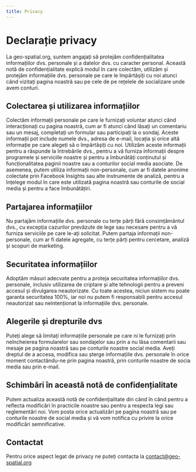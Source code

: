 ```yaml
---
title: Privacy
---
```

# Declarație privacy

La geo-spatial.org, suntem angajați să protejăm confidențialitatea informațiilor dvs. personale și a datelor dvs. cu caracter personal. Această notă de confidențialitate explică modul în care colectăm, utilizăm și protejăm informațiile dvs. personale pe care le împărtășiți cu noi atunci când vizitați pagina noastră sau pe cele de pe rețelele de socializare unde avem conturi.

## Colectarea și utilizarea informațiilor

Colectăm informații personale pe care le furnizați voluntar atunci când interacționați cu pagina noastră, cum ar fi atunci când lăsați un comentariu sau un mesaj, completați un formular sau participați la o sondaj. Aceste informații pot include numele dvs., adresa de e-mail, locația și orice altă informație pe care alegeți să o împărtășiți cu noi. Utilizăm aceste informații pentru a răspunde la întrebările dvs., pentru a vă furniza informații despre programele și serviciile noastre și pentru a îmbunătăți conținutul și funcționalitatea paginii noastre sau a conturilor social media asociate. De asemenea, putem utiliza informații non-personale, cum ar fi datele anonime colectate prin Facebook Insights sau alte instrumente de analiză, pentru a înțelege modul în care este utilizată pagina noastră sau conturile de social media și pentru a face îmbunătățiri.

## Partajarea informațiilor

Nu partajăm informațiile dvs. personale cu terțe părți fără consimțământul dvs., cu excepția cazurilor prevăzute de lege sau necesare pentru a vă furniza serviciile pe care le-ați solicitat. Putem partaja informații non-personale, cum ar fi datele agregate, cu terțe părți pentru cercetare, analiză și scopuri de marketing.

## Securitatea informațiilor

Adoptăm măsuri adecvate pentru a proteja securitatea informațiilor dvs. personale, inclusiv utilizarea de criptare și alte tehnologii pentru a preveni accesul și divulgarea neautorizate. Cu toate acestea, niciun sistem nu poate garanta securitatea 100%, iar noi nu putem fi responsabili pentru accesul neautorizat sau neintenționat la informațiile dvs. personale.

## Alegerile și drepturile dvs

Puteți alege să limitați informațiile personale pe care ni le furnizați prin neîncheierea formularelor sau sondajelor sau prin a nu lăsa comentarii sau mesaje pe pagina noastră sau pe conturile noastre social media. Aveți dreptul de a accesa, modifica sau șterge informațiile dvs. personale în orice moment contactându-ne prin pagina noastră, prin conturile noastre de socia media sau prin e-mail.

## Schimbări în această notă de confidențialitate

Putem actualiza această notă de confidențialitate din când în când pentru a reflecta modificări în practicile noastre sau pentru a respecta legi sau reglementări noi. Vom posta orice actualizări pe pagina noastră sau pe conturile noastre de social media și vă vom notifica cu privire la orice modificări semnificative.

## Contactat

Pentru orice aspect legat de privacy ne puteți contacta la [contact@geo-spatial.org](mailto:geo-spatial.org)
